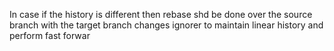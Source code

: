  In case if the history is different then rebase shd be done over the source branch with the target branch changes ignorer to maintain linear history and perform fast forwar
